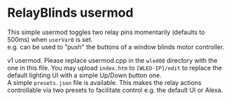 # RelayBlinds usermod

This simple usermod toggles two relay pins momentarily (defaults to 500ms) when `userVar0` is set.  
e.g. can be used to "push" the buttons of a window blinds motor controller.

v1 usermod. Please replace usermod.cpp in the `wled00` directory with the one in this file.
You may upload `index.htm` to `[WLED-IP]/edit` to replace the default lighting UI with a simple Up/Down button one.  
A simple `presets.json` file is available. This makes the relay actions controllable via two presets to facilitate control e.g. the default UI or Alexa.
